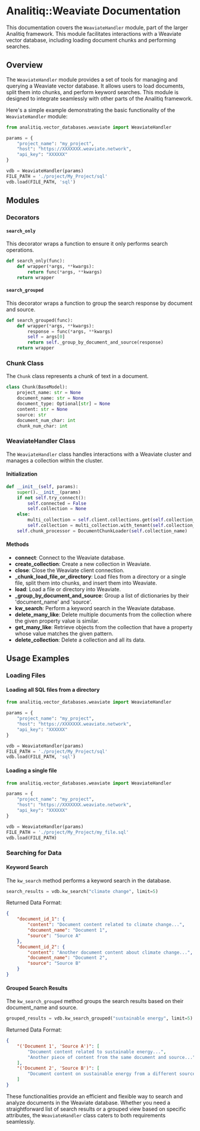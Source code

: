 # Analitiq::Weaviate Documentation

This documentation covers the `WeaviateHandler` module, part of the larger Analitiq framework. This module facilitates interactions with a Weaviate vector database, including loading document chunks and performing searches.

## Overview

The `WeaviateHandler` module provides a set of tools for managing and querying a Weaviate vector database. It allows users to load documents, split them into chunks, and perform keyword searches. This module is designed to integrate seamlessly with other parts of the Analitiq framework.

Here's a simple example demonstrating the basic functionality of the `WeaviateHandler` module:

```python
from analitiq.vector_databases.weaviate import WeaviateHandler

params = {
    "project_name": "my_project",
    "host": "https://XXXXXXX.weaviate.network",
    "api_key": "XXXXXX"
}

vdb = WeaviateHandler(params)
FILE_PATH = './project/My_Project/sql'
vdb.load(FILE_PATH, 'sql')
```

## Modules

### Decorators

#### `search_only`

This decorator wraps a function to ensure it only performs search operations.

```python
def search_only(func):
    def wrapper(*args, **kwargs):
        return func(*args, **kwargs)
    return wrapper
```

#### `search_grouped`

This decorator wraps a function to group the search response by document and source.

```python
def search_grouped(func):
    def wrapper(*args, **kwargs):
        response = func(*args, **kwargs)
        self = args[0]
        return self._group_by_document_and_source(response)
    return wrapper
```

### Chunk Class

The `Chunk` class represents a chunk of text in a document.

```python
class Chunk(BaseModel):
    project_name: str = None
    document_name: str = None
    document_type: Optional[str] = None
    content: str = None
    source: str
    document_num_char: int
    chunk_num_char: int
```

### WeaviateHandler Class

The `WeaviateHandler` class handles interactions with a Weaviate cluster and manages a collection within the cluster.

#### Initialization

```python
def __init__(self, params):
    super().__init__(params)
    if not self.try_connect():
        self.connected = False
        self.collection = None
    else:
        multi_collection = self.client.collections.get(self.collection_name)
        self.collection = multi_collection.with_tenant(self.collection_name)
    self.chunk_processor = DocumentChunkLoader(self.collection_name)
```

#### Methods

- **connect**: Connect to the Weaviate database.
- **create_collection**: Create a new collection in Weaviate.
- **close**: Close the Weaviate client connection.
- **_chunk_load_file_or_directory**: Load files from a directory or a single file, split them into chunks, and insert them into Weaviate.
- **load**: Load a file or directory into Weaviate.
- **_group_by_document_and_source**: Group a list of dictionaries by their 'document_name' and 'source'.
- **kw_search**: Perform a keyword search in the Weaviate database.
- **delete_many_like**: Delete multiple documents from the collection where the given property value is similar.
- **get_many_like**: Retrieve objects from the collection that have a property whose value matches the given pattern.
- **delete_collection**: Delete a collection and all its data.

## Usage Examples

### Loading Files

#### Loading all SQL files from a directory

```python
from analitiq.vector_databases.weaviate import WeaviateHandler

params = {
    "project_name": "my_project",
    "host": "https://XXXXXXX.weaviate.network",
    "api_key": "XXXXXX"
}

vdb = WeaviateHandler(params)
FILE_PATH = './project/My_Project/sql'
vdb.load(FILE_PATH, 'sql')
```

#### Loading a single file

```python
from analitiq.vector_databases.weaviate import WeaviateHandler

params = {
    "project_name": "my_project",
    "host": "https://XXXXXXX.weaviate.network",
    "api_key": "XXXXXX"
}

vdb = WeaviateHandler(params)
FILE_PATH = './project/My_Project/my_file.sql'
vdb.load(FILE_PATH)
```

### Searching for Data

#### Keyword Search

The `kw_search` method performs a keyword search in the database.

```python
search_results = vdb.kw_search("climate change", limit=5)
```

Returned Data Format:

```json
{
    "document_id_1": {
        "content": "Document content related to climate change...",
        "document_name": "Document 1",
        "source": "Source A"
    },
    "document_id_2": {
        "content": "Another document content about climate change...",
        "document_name": "Document 2",
        "source": "Source B"
    }
}
```

#### Grouped Search Results

The `kw_search_grouped` method groups the search results based on their document_name and source.

```python
grouped_results = vdb.kw_search_grouped("sustainable energy", limit=5)
```

Returned Data Format:

```json
{
    "('Document 1', 'Source A')": [
        "Document content related to sustainable energy...",
        "Another piece of content from the same document and source..."
    ],
    "('Document 2', 'Source B')": [
        "Document content on sustainable energy from a different source..."
    ]
}
```

These functionalities provide an efficient and flexible way to search and analyze documents in the Weaviate database. Whether you need a straightforward list of search results or a grouped view based on specific attributes, the `WeaviateHandler` class caters to both requirements seamlessly.
